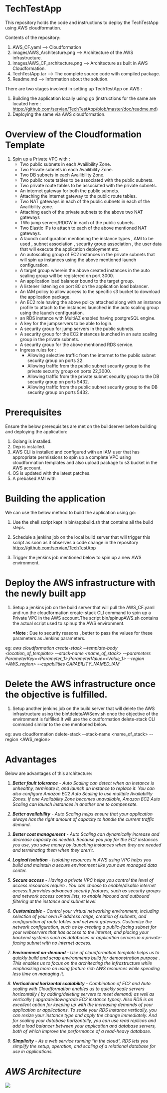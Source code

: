 # TechTestApp

This repository holds the code and instructions to deploy the TechTestApp using AWS cloudformation.

Contents of the repository: 

1. AWS_CF.yaml --> Cloudformation  
2. images/AWS_Architecture.png --> Architecture of the AWS infrastructure.
3. images/AWS_CF_architecture.png --> Architecture as built in AWS Cloudformation.
4. TechTestApp.tar --> The complete source code with compiled package.
5. Readme.md --> Information about the solution.

There are two stages involved in setting up TechTestApp on AWS :  
1. Building the application locally using go (instructions for the same are located here : https://github.com/servian/TechTestApp/blob/master/doc/readme.md)  
2. Deploying the same via AWS cloudformation. 


# Overview of the Cloudformation Template

1. Spin up a Private VPC with :
    - Two public subnets in each Availibility Zone.  
    - Two Private subnets in each Availibility Zone.  
    - Two DB subnets in each Availibility Zone. 
    - Two public route tables to be associated with the public subnets.
    - Two private route tables to be associated with the private subnets.
    - An internet gateway for both the public subnets.
    - Attaching the internet gateway to the  public route tables.
    - Two NAT gateways in each of the public subnets in each of the Availibility zone.  
    - Attaching each of the private subnets to the above two NAT gateways 
    - TWo jump servers/RDGW in each of the public subnets.  
    - Two Elastic IPs to attach to each of the above mentioned NAT gateways.  
    - A launch configuration mentioning the instance types , AMI to be used , subnet association , security group association , the user data that will execute the application deployment etc.
    - An autoscaling group of EC2 instances in the private subnets that will spin up instances using the above mentioned launch configuration.  
    - A target group wherein the above created instances in the auto scaling group will be registered on port 3000.  
    - An application load balancer bound to the target group.  
    - A listener listening on port 80 on the application load balancer.  
    - An IAM policy to allow access to the specific s3 bucket to download the application package.  
    - An EC2 role having the above policy attached along with an instance profile to attach to the instances launched in the auto scaling group using the launch configuration.  
    - an RDS instance with MultiAZ enabled having postgreSQL engine.  
    - A key for the jumpservers to be able to login.  
    - A security group for jump servers in the public subnets.  
    - A security group for the EC2 instances launched in an auto scaling group in the private subnets.
    - A security group for the above mentioned RDS service.  
    - Ingress rules for :  
        - Allowing selective traffic from the internet  to the public subnet security group on ports 22.  
        - Allowing traffic from the public subnet security group to the private security group on ports 22,3000.  
        - Allowing traffic from the private subnet security group to the DB security group on ports 5432.  
        - Allowing traffic from the public subnet security group to the DB security group on ports 5432.  


# Prerequisites  

Ensure the below prerequisites are met on the buildserver before building and deploying the application:  

1.  Golang is installed.  
2.  Dep is installed.  
3. AWS CLI is installed and configured with an IAM user that has appropriate permissions to spin up a complete VPC using cloudformation templates and also upload package to s3 bucket in the AWS account.  
4. OS is updated with the latest patches. 
5. A prebaked AMI with    



# Building the application  

We can use the below method to build the application using go:  

1.  Use the shell script kept in bin/appbuild.sh that contains all the build steps.

2. Schedule a jenkins job on the local build server that will trigger this script as soon as it observes a code change in the repository https://github.com/servian/TechTestApp  

3. Trigger the jenkins job mentioned below to spin up a new AWS environment.  



# Deploy the AWS infrastructure with the newly built app 

1. Setup a jenkins job on the build server that will pull the AWS_CF.yaml and run the cloudformation create-stack CLI command to spin up a Private VPC in the AWS account.The script bin/spinupAWS.sh contains the actual script used to spinup the AWS environment. 

    <b>*Note</b> : Due to security reasons , better to pass the values for these parameters as Jenkins parameters.


eg:
<i>aws cloudformation create-stack --template-body <location_of_template> --stack-name <name_of_stack> --parameters ParameterKey=<Parameter_1>,ParameterValue=<Value_1> --region <AWS_region> --capabilities CAPABILITY_NAMED_IAM</i>   



# Delete the AWS infrastructure once the objective is fulfilled.

1. Setup another jenkins job on the build server that will delete the AWS infrastructure using the bin\deleteAWSenv.sh once the objective of the environment is fulfilled.It will use the cloudformation delete-stack CLI command similar to the one mentioned below.

eg:
aws cloudformation delete-stack --stack-name <name_of_stack> --region <AWS_region>

# Advantages  

Below are advantages of this architecture:

1.  <b><i>Better fault tolerance</b></u> - Auto Scaling can detect when an instance is unhealthy, terminate it, and launch an instance to replace it. You can also configure Amazon EC2 Auto Scaling to use multiple Availability Zones. If one Availability Zone becomes unavailable, Amazon EC2 Auto Scaling can launch instances in another one to compensate.

2.  <b><i>Better availability</b></u> -  Auto Scaling helps ensure that your application always has the right amount of capacity to handle the current traffic demand.

3.  <b><i>Better cost management</b></u> -  Auto Scaling can dynamically increase and decrease capacity as needed. Because you pay for the EC2 instances you use, you save money by launching instances when they are needed and terminating them when they aren't.

4. <b><i>Logical isolation</b></u> - Isolating resources in AWS using VPC helps you build and maintain a secure environment like your own managed data center.

5. <b><i>Secure access</b></u> - Having a private VPC helps you control the level of access resources require . You can choose to enable/disable internet access.It provides advanced security features, such as security groups and network access control lists, to enable inbound and outbound filtering at the instance and subnet level.  

6. <b><i>Customizable</b></u> - Control your virtual networking environment, including selection of your own IP address range, creation of subnets, and configuration of route tables and network gateways. Customize the network configuration, such as by creating a public-facing subnet for your webservers that has access to the internet, and placing your backend systems such as databases or application servers in a private-facing subnet with no internet access.  

7. <b><i>Environment on-demand</b></u> - Use of cloudformation template helps us to quickly build and scrap environments build for demonstration purpose . This enables us to focus on the architecting the infrastructure while emphasizing more on using feature rich AWS resources while spending less time on managing it.  

8. <b><i>Vertical and horizontal scalability</b></u> - Combination of EC2 and Auto scaling with Cloudformation enables us to quickly scale servers horizontally ( by adding/deleting servers to meet demand) as well as vertically ( upgrade/downgrade EC2 instance types). Also RDS is an excellent option for keeping up with the increasing demands of your application or applications. To scale your RDS instance vertically, you can resize your instance type and apply the change immediately. And for scaling your database horizontally, you can use read replicas and add a load balancer between your application and database servers, both of which improve the performance of a read-heavy database.  

9. <b><i>Simplicity</b></u> - As a web service running “in the cloud”, RDS lets you simplify the setup, operation, and scaling of a relational database for use in applications.  


    
# AWS Architecture


![](images/Application_Architecture.png)
                                                  
                                                    
                                                      


               


